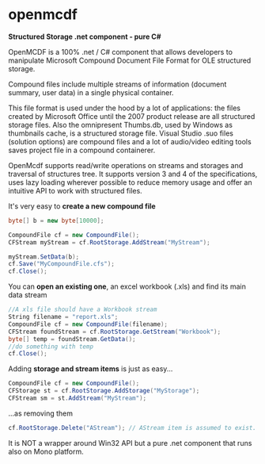 # openmcdf
**Structured Storage .net component - pure C#**

OpenMCDF is a 100% .net / C# component that allows developers to manipulate Microsoft Compound Document File Format for OLE structured storage. 

Compound files include multiple streams of information (document summary, user data) in a single physical container.

This file format is used under the hood by a lot of applications: the files created by Microsoft Office until the 2007 product release are all structured storage files. Also the omnipresent Thumbs.db, used by Windows as thumbnails cache, is a structured storage file. Visual Studio .suo files (solution options) are compound files and a lot of audio/video editing tools saves project file in a compound containerer.

OpenMcdf supports read/write operations on streams and storages and traversal of structures tree. It supports version 3 and 4 of the specifications, uses lazy loading wherever possible to reduce memory usage and offer an intuitive API to work with structured files.


It's very easy to **create a new compound file**

```C#
byte[] b = new byte[10000];

CompoundFile cf = new CompoundFile();
CFStream myStream = cf.RootStorage.AddStream("MyStream");

myStream.SetData(b);
cf.Save("MyCompoundFile.cfs");
cf.Close();
```

You can **open an existing one**, an excel workbook (.xls) and find its main data stream

```C#
//A xls file should have a Workbook stream
String filename = "report.xls";
CompoundFile cf = new CompoundFile(filename);
CFStream foundStream = cf.RootStorage.GetStream("Workbook");
byte[] temp = foundStream.GetData();
//do something with temp
cf.Close();
```

Adding **storage and stream items** is just as easy...

```C#
CompoundFile cf = new CompoundFile();
CFStorage st = cf.RootStorage.AddStorage("MyStorage");
CFStream sm = st.AddStream("MyStream");
```
...as removing them

```C#
cf.RootStorage.Delete("AStream"); // AStream item is assumed to exist.
```

It is NOT a wrapper around Win32 API but a pure .net component that runs also on Mono platform.
